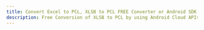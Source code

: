 ---title: Convert Excel to PCL, XLSB to PCL FREE Converter or Android SDKdescription: Free Conversion of XLSB to PCL by using Android Cloud APIs & SDKs. Also Create, Edit & Render Microsoft Excel, CSV and SpreadsheetML worksheets or spreadsheet in the Cloud.---